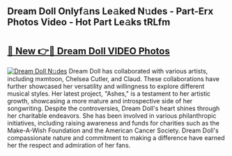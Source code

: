 ## Dream Doll Onlyf𝚊ns Le𝚊ked N𝚞des - Part-Erx Photos Video - Hot Part Le𝚊ks tRLfm

# <h2><a href="http://ab75700.deff.icu/?id=Dream+Doll">🔗 New 👉🔴 Dream Doll VIDEO Photos</a></h2>

[![Dream Doll N𝚞des](https://i.imgur.com/rIISA9y.gif)](http://ab75700.deff.icu/?id=Dream+Doll)
Dream Doll has collaborated with various artists, including mxmtoon, Chelsea Cutler, and Claud. These collaborations have further showcased her versatility and willingness to explore different musical styles. Her latest project, "Ashes," is a testament to her artistic growth, showcasing a more mature and introspective side of her songwriting. Despite the controversies, Dream Doll's heart shines through her charitable endeavors. She has been involved in various philanthropic initiatives, including raising awareness and funds for charities such as the Make-A-Wish Foundation and the American Cancer Society. Dream Doll's compassionate nature and commitment to making a difference have earned her the respect and admiration of her fans.
